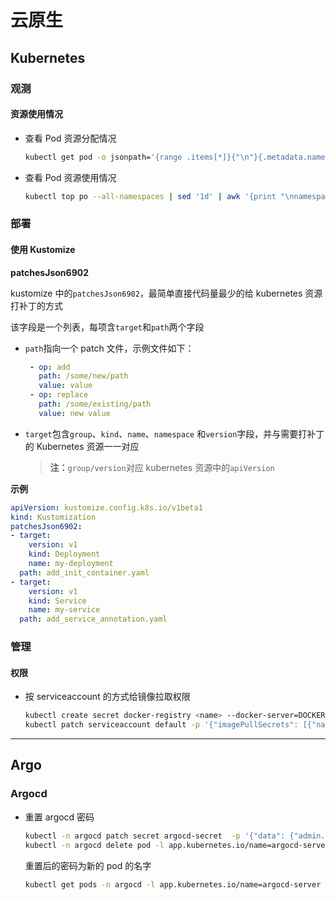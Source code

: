 # 云原生

## Kubernetes

### 观测

#### 资源使用情况

- 查看 Pod 资源分配情况

    ```bash
    kubectl get pod -o jsonpath='{range .items[*]}{"\n"}{.metadata.name}{":\t"}{range .spec.containers[*]}{.resources}{", "}{end}{end}' --all-namespaces
    ```

- 查看 Pod 资源使用情况

    ```bash
    kubectl top po --all-namespaces | sed '1d' | awk '{print "\nnamespace:"$1"\npod:"$2"\ncpu:"$3"\nmemory:"$4;system("kubectl -n "$1" get po "$2" -o=jsonpath=\"{range .spec.containers[*]}{.resources.requests}{end}\""); print ""}' > resources_usage.txt
    ```

### 部署

#### 使用 Kustomize 

__patchesJson6902__

kustomize 中的`patchesJson6902`，最简单直接代码量最少的给 kubernetes 资源打补丁的方式

该字段是一个列表，每项含`target`和`path`两个字段

- `path`指向一个 patch 文件，示例文件如下：

    ```yaml
     - op: add
       path: /some/new/path
       value: value
     - op: replace
       path: /some/existing/path
       value: new value
    ```

- `target`包含`group`、`kind`、`name`、`namespace` 和`version`字段，并与需要打补丁的 Kubernetes 资源一一对应

    > __注：__`group/version`对应 kubernetes 资源中的`apiVersion`

__示例__

```yaml
apiVersion: kustomize.config.k8s.io/v1beta1
kind: Kustomization
patchesJson6902:
- target:
    version: v1
    kind: Deployment
    name: my-deployment
  path: add_init_container.yaml
- target:
    version: v1
    kind: Service
    name: my-service
  path: add_service_annotation.yaml
```

### 管理

#### 权限

- 按 serviceaccount 的方式给镜像拉取权限

    ```bash
    kubectl create secret docker-registry <name> --docker-server=DOCKER_REGISTRY_SERVER --docker-username=DOCKER_USER --docker-password=DOCKER_PASSWORD --docker-email=DOCKER_EMAIL # 创建 imagePullSecret
    kubectl patch serviceaccount default -p '{"imagePullSecrets": [{"name": "docker-registry"}]}' # 为 SA 添加镜像拉取权限
    ```

---



## Argo

### Argocd

- 重置 argocd 密码

    ```bash
    kubectl -n argocd patch secret argocd-secret  -p '{"data": {"admin.password": null, "admin.passwordMtime": null}}' # 清除密码
    kubectl -n argocd delete pod -l app.kubernetes.io/name=argocd-server # 重建 pod
    ```

    重置后的密码为新的 pod 的名字

    ```bash
    kubectl get pods -n argocd -l app.kubernetes.io/name=argocd-server -o name | cut -d'/' -f 2
    ```

